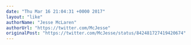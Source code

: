 ```yaml
---
date: "Thu Mar 16 21:04:31 +0000 2017"
layout: "like"
authorName: "Jesse McLaren"
authorUrl: "https://twitter.com/McJesse"
originalPost: "https://twitter.com/McJesse/status/842481727419420674"
---
```

